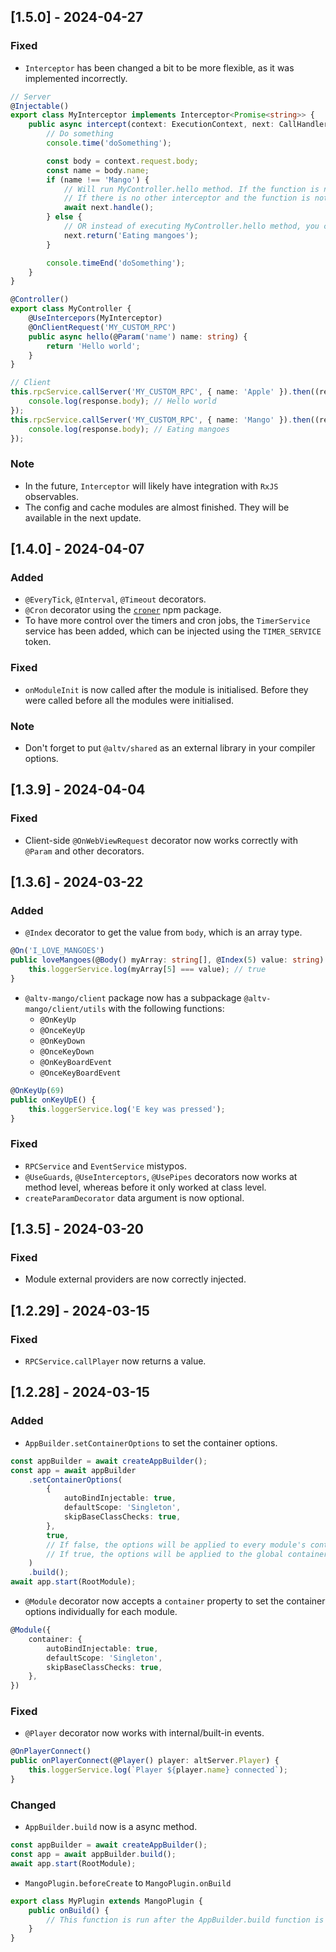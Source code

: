 ## [1.5.0] - 2024-04-27

### Fixed

-   `Interceptor` has been changed a bit to be more flexible, as it was implemented incorrectly.

```typescript
// Server
@Injectable()
export class MyInterceptor implements Interceptor<Promise<string>> {
    public async intercept(context: ExecutionContext, next: CallHandler) {
        // Do something
        console.time('doSomething');

        const body = context.request.body;
        const name = body.name;
        if (name !== 'Mango') {
            // Will run MyController.hello method. If the function is not executed, then the function can be run in another interceptor.
            // If there is no other interceptor and the function is not executed, then the function will never run. So basically RPC call will get a timeout.
            await next.handle();
        } else {
            // OR instead of executing MyController.hello method, you can return a different value.
            next.return('Eating mangoes');
        }

        console.timeEnd('doSomething');
    }
}

@Controller()
export class MyController {
    @UseIntercepors(MyInterceptor)
    @OnClientRequest('MY_CUSTOM_RPC')
    public async hello(@Param('name') name: string) {
        return 'Hello world';
    }
}

// Client
this.rpcService.callServer('MY_CUSTOM_RPC', { name: 'Apple' }).then((response) => {
    console.log(response.body); // Hello world
});
this.rpcService.callServer('MY_CUSTOM_RPC', { name: 'Mango' }).then((response) => {
    console.log(response.body); // Eating mangoes
});
```

### Note

-   In the future, `Interceptor` will likely have integration with `RxJS` observables.
-   The config and cache modules are almost finished. They will be available in the next update.

## [1.4.0] - 2024-04-07

### Added

-   `@EveryTick`, `@Interval`, `@Timeout` decorators.
-   `@Cron` decorator using the [`croner`](https://github.com/hexagon/croner) npm package.
-   To have more control over the timers and cron jobs, the `TimerService` service has been added, which can be injected using the `TIMER_SERVICE` token.

### Fixed

-   `onModuleInit` is now called after the module is initialised. Before they were called before all the modules were initialised.

### Note

-   Don't forget to put `@altv/shared` as an external library in your compiler options.

## [1.3.9] - 2024-04-04

### Fixed

-   Client-side `@OnWebViewRequest` decorator now works correctly with `@Param` and other decorators.

## [1.3.6] - 2024-03-22

### Added

-   `@Index` decorator to get the value from `body`, which is an array type.

```typescript
@On('I_LOVE_MANGOES')
public loveMangoes(@Body() myArray: string[], @Index(5) value: string) {
    this.loggerService.log(myArray[5] === value); // true
}
```

-   `@altv-mango/client` package now has a subpackage `@altv-mango/client/utils` with the following functions:
    -   `@OnKeyUp`
    -   `@OnceKeyUp`
    -   `@OnKeyDown`
    -   `@OnceKeyDown`
    -   `@OnKeyBoardEvent`
    -   `@OnceKeyBoardEvent`

```typescript
@OnKeyUp(69)
public onKeyUpE() {
    this.loggerService.log('E key was pressed');
}
```

### Fixed

-   `RPCService` and `EventService` mistypos.
-   `@UseGuards`, `@UseInterceptors`, `@UsePipes` decorators now works at method level, whereas before it only worked at class level.
-   `createParamDecorator` data argument is now optional.

## [1.3.5] - 2024-03-20

### Fixed

-   Module external providers are now correctly injected.

## [1.2.29] - 2024-03-15

### Fixed

-   `RPCService.callPlayer` now returns a value.

## [1.2.28] - 2024-03-15

### Added

-   `AppBuilder.setContainerOptions` to set the container options.

```typescript
const appBuilder = await createAppBuilder();
const app = await appBuilder
    .setContainerOptions(
        {
            autoBindInjectable: true,
            defaultScope: 'Singleton',
            skipBaseClassChecks: true,
        },
        true,
        // If false, the options will be applied to every module's container.
        // If true, the options will be applied to the global container.
    )
    .build();
await app.start(RootModule);
```

-   `@Module` decorator now accepts a `container` property to set the container options individually for each module.

```typescript
@Module({
    container: {
        autoBindInjectable: true,
        defaultScope: 'Singleton',
        skipBaseClassChecks: true,
    },
})
```

### Fixed

-   `@Player` decorator now works with internal/built-in events.

```typescript
@OnPlayerConnect()
public onPlayerConnect(@Player() player: altServer.Player) {
    this.loggerService.log(`Player ${player.name} connected`);
}
```

### Changed

-   `AppBuilder.build` now is a async method.

```typescript
const appBuilder = await createAppBuilder();
const app = await appBuilder.build();
await app.start(RootModule);
```

-   `MangoPlugin.beforeCreate` to `MangoPlugin.onBuild`

```typescript
export class MyPlugin extends MangoPlugin {
    public onBuild() {
        // This function is run after the AppBuilder.build function is started and before the app is initialised.
    }
}
```
